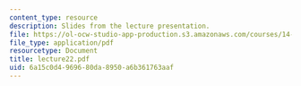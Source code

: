 ```yaml
---
content_type: resource
description: Slides from the lecture presentation.
file: https://ol-ocw-studio-app-production.s3.amazonaws.com/courses/14-02-principles-of-macroeconomics-fall-2004/6a15c0d4969680da8950a6b361763aaf_lecture22.pdf
file_type: application/pdf
resourcetype: Document
title: lecture22.pdf
uid: 6a15c0d4-9696-80da-8950-a6b361763aaf
---
```

